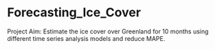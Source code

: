 # Forecasting_Ice_Cover
Project Aim: Estimate the ice cover over Greenland for 10 months using different time series analysis models and reduce MAPE.
